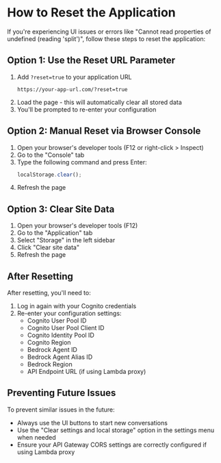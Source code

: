 # How to Reset the Application

If you're experiencing UI issues or errors like "Cannot read properties of undefined (reading 'split')", follow these steps to reset the application:

## Option 1: Use the Reset URL Parameter

1. Add `?reset=true` to your application URL
   ```
   https://your-app-url.com/?reset=true
   ```
2. Load the page - this will automatically clear all stored data
3. You'll be prompted to re-enter your configuration

## Option 2: Manual Reset via Browser Console

1. Open your browser's developer tools (F12 or right-click > Inspect)
2. Go to the "Console" tab
3. Type the following command and press Enter:
   ```javascript
   localStorage.clear();
   ```
4. Refresh the page

## Option 3: Clear Site Data

1. Open your browser's developer tools (F12)
2. Go to the "Application" tab
3. Select "Storage" in the left sidebar
4. Click "Clear site data"
5. Refresh the page

## After Resetting

After resetting, you'll need to:

1. Log in again with your Cognito credentials
2. Re-enter your configuration settings:
   - Cognito User Pool ID
   - Cognito User Pool Client ID
   - Cognito Identity Pool ID
   - Cognito Region
   - Bedrock Agent ID
   - Bedrock Agent Alias ID
   - Bedrock Region
   - API Endpoint URL (if using Lambda proxy)

## Preventing Future Issues

To prevent similar issues in the future:
- Always use the UI buttons to start new conversations
- Use the "Clear settings and local storage" option in the settings menu when needed
- Ensure your API Gateway CORS settings are correctly configured if using Lambda proxy